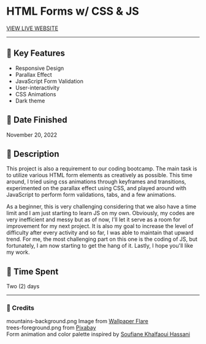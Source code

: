 # HTML Forms w/ CSS & JS

[VIEW LIVE WEBSITE](https://quendp.github.io/html-forms/)

---

## 📌 Key Features
- Responsive Design
- Parallax Effect
- JavaScript Form Validation
- User-interactivity
- CSS Animations
- Dark theme


## 📌 Date Finished
November 20, 2022



## 📌 Description 
This project is also a requirement to our coding bootcamp. The main task is to 
utilize various HTML form elements as creatively as possible. This time around, 
I tried using css animations through keyframes and transitions, experimented on
the parallax effect using CSS, and played around with JavaScript to perform form
validations, tabs, and a few animations.

As a beginner, this is very challenging considering that we also have a time limit
and I am just starting to learn JS on my own. Obviously, my codes are very inefficient
and messy but as of now, I'll let it serve as a room for improvement for my next
project. It is also my goal to increase the level of difficulty after every activity
and so far, I was able to maintain that upward trend. For me, the most challenging
part on this one is the coding of JS, but fortunately, I am now starting to get the
hang of it. Lastly, I hope you'll like my work. 



## 📌 Time Spent
Two (2) days


---


### 📌 Credits
mountains-background.png Image from [Wallpaper Flare](https://www.wallpaperflare.com/mountains-night-stars-the-game-forest-view-birds-hills-wallpaper-qmzaw/download/1920x1080)<br>
trees-foreground.png from [Pixabay](https://pixabay.com/vectors/mountain-landscape-sky-mountains-4823516/)<br>
Form animation and color palette inspired by [Soufiane Khalfaoui Hassani](https://codepen.io/soufiane-khalfaoui-hassani/pen/LYpPWda)
